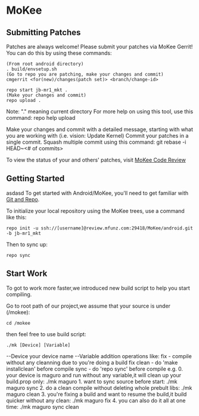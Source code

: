 MoKee
===========

Submitting Patches
------------------
Patches are always welcome!  Please submit your patches via MoKee Gerrit!
You can do this by using these commands:

    (From root android directory)
    . build/envsetup.sh
    (Go to repo you are patching, make your changes and commit)
    cmgerrit <for(new)/changes(patch set)> <branch/change-id> 

    repo start jb-mr1_mkt .
    (Make your changes and commit)
    repo upload .
Note: "." meaning current directory
For more help on using this tool, use this command: repo help upload

Make your changes and commit with a detailed message, starting with what you are working with (i.e. vision: Update Kernel)
Commit your patches in a single commit. Squash multiple commit using this command: git rebase -i HEAD~<# of commits>

To view the status of your and others' patches, visit [MoKee Code Review](http://review.mfunz.com/)


Getting Started
---------------
asdasd
To get started with Android/MoKee, you'll need to get
familiar with [Git and Repo](http://source.android.com/download/using-repo).

To initialize your local repository using the MoKee trees, use a command like this:

    repo init -u ssh://[username]@review.mfunz.com:29418/MoKee/android.git -b jb-mr1_mkt

Then to sync up:

    repo sync

Start Work
----------

To got to work more faster,we introduced new build script to help you start compiling.

Go to root path of our project,we assume that your source is under 
(/mokee):

    cd /mokee
    
then feel free to use build script:

    ./mk [Device] [Variable]
    
 --Device      your device name
 --Variable    addition operations like:
               fix - compile without any cleanning due to you're doing a build fix
               clean - do 'make installclean' before compile
               sync - do 'repo sync' before compile
e.g. 0. your device is maguro and run without any variable,it will clean up your build.prop only:
        ./mk maguro
     1. want to sync source before start:
        ./mk maguro sync
     2. do a clean compile without deleting whole prebult libs:
        ./mk maguro clean
     3. you're fixing a build and want to resume the build,it build quicker without any clean:
        ./mk maguro fix
     4. you can also do it all at one time:
        ./mk maguro sync clean
    
    
    
    
    
    
    
    
    
    
    
    
    
